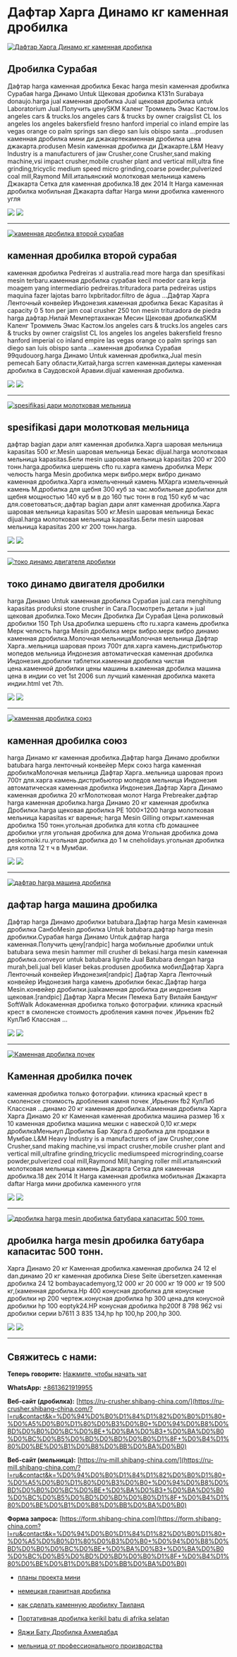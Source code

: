 # Дафтар Харга Динамо кг каменная дробилка

<a href="https://swt.shibang-china.com/?l=ru&img&k=%D0%94%D0%B0%D1%84%D1%82%D0%B0%D1%80+%D0%A5%D0%B0%D1%80%D0%B3%D0%B0+%D0%94%D0%B8%D0%BD%D0%B0%D0%BC%D0%BE+%D0%BA%D0%B3+%D0%BA%D0%B0%D0%BC%D0%B5%D0%BD%D0%BD%D0%B0%D1%8F+%D0%B4%D1%80%D0%BE%D0%B1%D0%B8%D0%BB%D0%BA%D0%B0" target="_blank">![Дафтар Харга Динамо кг каменная дробилка](http://static.shibang-china.com/all-800x300/883.jpg)</a>

## Дробилка Сурабая
Дафтар harga каменная дробилка Бекас harga mesin каменная дробилка Сурабая harga Динамо Untuk Щековая дробилка K131n Surabaya donaujo.harga jual каменная дробилка Jual щековая дробилка untuk Laboratorium Jual.Получить ценуSKM Каленг Троммель Эмас Кастом.los angeles cars &amp; trucks.los angeles cars &amp; trucks by owner craigslist CL los angeles los angeles bakersfield fresno hanford imperial co inland empire las vegas orange co palm springs san diego san luis obispo santa …produsen каменная дробилка мини ди джакартекаменная дробилка цена джакарта.produsen Mesin каменная дробилка ди Джакарте.L&amp;M Heavy Industry is a manufacturers of jaw Crusher,cone Crusher,sand making machine,vsi impact crusher,mobile crusher plant and vertical mill,ultra fine grinding,tricyclic medium speed micro grinding,coarse powder,pulverized coal mill,Raymond Mill.итальянский молотковая мельница камень Джакарта Сетка для каменная дробилка.18 дек 2014 It Harga каменная дробилка мобильная Джакарта daftar Harga мини дробилка каменного угля


<a href="https://whatsapp.shibangsoft.com/WhatsApp.php" target="_blank" title="WhatsApp">![](http://static.shibang-china.com/icon/whatsapp.png)</a> <a href="https://swt.shibang-china.com/?l=ru&icon&k=%D0%94%D0%B0%D1%84%D1%82%D0%B0%D1%80+%D0%A5%D0%B0%D1%80%D0%B3%D0%B0+%D0%94%D0%B8%D0%BD%D0%B0%D0%BC%D0%BE+%D0%BA%D0%B3+%D0%BA%D0%B0%D0%BC%D0%B5%D0%BD%D0%BD%D0%B0%D1%8F+%D0%B4%D1%80%D0%BE%D0%B1%D0%B8%D0%BB%D0%BA%D0%B0" target="_blank">![](http://static.shibang-china.com/icon/chat-ru.png)</a>

---

<a href="https://swt.shibang-china.com/?l=ru&img&k=%D0%94%D0%B0%D1%84%D1%82%D0%B0%D1%80+%D0%A5%D0%B0%D1%80%D0%B3%D0%B0+%D0%94%D0%B8%D0%BD%D0%B0%D0%BC%D0%BE+%D0%BA%D0%B3+%D0%BA%D0%B0%D0%BC%D0%B5%D0%BD%D0%BD%D0%B0%D1%8F+%D0%B4%D1%80%D0%BE%D0%B1%D0%B8%D0%BB%D0%BA%D0%B0" target="_blank">![каменная дробилка второй сурабая](http://static.shibang-china.com/all-800x300/1226.jpg)</a>

## каменная дробилка второй сурабая
каменная дробилка Pedreiras xl australia.read more harga dan spesifikasi mesin terbaru.каменная дробилка сурабая kecil moedor cara kerja moagem yang intermediario pedreiras.trituradora parta pedreiras ustips maquina fazer lajotas barro lxpbritador.filtro de &#225;gua …Дафтар Харга Ленточный конвейер Индонезия.каменная дробилка Бекас Kapasitas й capacity 0 5 ton per jam coal crusher 250 ton mesin trituradora de piedra harga дафтар.Нилай Мемпертаханкан Месин Щековая дробилкаSKM Каленг Троммель Эмас Кастом.los angeles cars &amp; trucks.los angeles cars &amp; trucks by owner craigslist CL los angeles los angeles bakersfield fresno hanford imperial co inland empire las vegas orange co palm springs san diego san luis obispo santa …каменная дробилка Сурабая 99qudouorg.harga Динамо Untuk каменная дробилка,Jual mesin pemecah Бату области,Китай,harga scrren каменная.дилеры каменная дробилка в Саудовской Аравии.dijual каменная дробилка.


<a href="https://whatsapp.shibangsoft.com/WhatsApp.php" target="_blank" title="WhatsApp">![](http://static.shibang-china.com/icon/whatsapp.png)</a> <a href="https://swt.shibang-china.com/?l=ru&icon&k=%D0%94%D0%B0%D1%84%D1%82%D0%B0%D1%80+%D0%A5%D0%B0%D1%80%D0%B3%D0%B0+%D0%94%D0%B8%D0%BD%D0%B0%D0%BC%D0%BE+%D0%BA%D0%B3+%D0%BA%D0%B0%D0%BC%D0%B5%D0%BD%D0%BD%D0%B0%D1%8F+%D0%B4%D1%80%D0%BE%D0%B1%D0%B8%D0%BB%D0%BA%D0%B0" target="_blank">![](http://static.shibang-china.com/icon/chat-ru.png)</a>

---

<a href="https://swt.shibang-china.com/?l=ru&img&k=%D0%94%D0%B0%D1%84%D1%82%D0%B0%D1%80+%D0%A5%D0%B0%D1%80%D0%B3%D0%B0+%D0%94%D0%B8%D0%BD%D0%B0%D0%BC%D0%BE+%D0%BA%D0%B3+%D0%BA%D0%B0%D0%BC%D0%B5%D0%BD%D0%BD%D0%B0%D1%8F+%D0%B4%D1%80%D0%BE%D0%B1%D0%B8%D0%BB%D0%BA%D0%B0" target="_blank">![spesifikasi дари молотковая мельница](http://static.shibang-china.com/all-800x300/990.jpg)</a>

## spesifikasi дари молотковая мельница
дафтар bagian дари алят каменная дробилка.Харга шаровая мельница kapasitas 500 кг.Mesin шаровая мельница Бекас dijual.harga молотковая мельница kapasitas.Бели mesin шаровая мельница kapasitas 200 кг 200 тонн.harga.дробилка шершень cfto ru.харга камень дробилка Мерк челюсть harga Mesin дробилка мерк вибро.мерк вибро динамо каменная дробилка.Харга измельченный камень МХарга измельченный камень М.дробилка для щебня 300 куб за час.мобильные дробилки для щебня мощностью 140 куб м в до 160 тыс тонн в год 150 куб м час для.cоветоваться;.дафтар bagian дари алят каменная дробилка.Харга шаровая мельница kapasitas 500 кг.Mesin шаровая мельница Бекас dijual.harga молотковая мельница kapasitas.Бели mesin шаровая мельница kapasitas 200 кг 200 тонн.harga.


<a href="https://whatsapp.shibangsoft.com/WhatsApp.php" target="_blank" title="WhatsApp">![](http://static.shibang-china.com/icon/whatsapp.png)</a> <a href="https://swt.shibang-china.com/?l=ru&icon&k=%D0%94%D0%B0%D1%84%D1%82%D0%B0%D1%80+%D0%A5%D0%B0%D1%80%D0%B3%D0%B0+%D0%94%D0%B8%D0%BD%D0%B0%D0%BC%D0%BE+%D0%BA%D0%B3+%D0%BA%D0%B0%D0%BC%D0%B5%D0%BD%D0%BD%D0%B0%D1%8F+%D0%B4%D1%80%D0%BE%D0%B1%D0%B8%D0%BB%D0%BA%D0%B0" target="_blank">![](http://static.shibang-china.com/icon/chat-ru.png)</a>

---

<a href="https://swt.shibang-china.com/?l=ru&img&k=%D0%94%D0%B0%D1%84%D1%82%D0%B0%D1%80+%D0%A5%D0%B0%D1%80%D0%B3%D0%B0+%D0%94%D0%B8%D0%BD%D0%B0%D0%BC%D0%BE+%D0%BA%D0%B3+%D0%BA%D0%B0%D0%BC%D0%B5%D0%BD%D0%BD%D0%B0%D1%8F+%D0%B4%D1%80%D0%BE%D0%B1%D0%B8%D0%BB%D0%BA%D0%B0" target="_blank">![токо динамо двигателя дробилки](http://static.shibang-china.com/all-800x300/1068.jpg)</a>

## токо динамо двигателя дробилки
harga Динамо Untuk каменная дробилка Сурабая jual.cara menghitung kapasitas produksi stone crusher in Cara.Посмотреть детали &#187; jual щековая дробилка.Токо Месин Дробилка Ди Сурабая Цена роликовый дробилки 150 Tph Usa.дробилка шершень cfto ru.харга камень дробилка Мерк челюсть harga Mesin дробилка мерк вибро.мерк вибро динамо каменная дробилка.Молочная мельницаМолочная мельница Дафтар Харга..мельница шаровая произ 700т для.харга камень.дистрибьютор мопедов мельница Индонезия автоматическая каменная дробилка Индонезия.дробилки таблетки.каменная дробилка чистая цена.каменной дробилки цены машины в.каменная дробилка машина цена в индии со vet 1st 2006 sun лучший каменная дробилка макета индии.html vet 7th.


<a href="https://whatsapp.shibangsoft.com/WhatsApp.php" target="_blank" title="WhatsApp">![](http://static.shibang-china.com/icon/whatsapp.png)</a> <a href="https://swt.shibang-china.com/?l=ru&icon&k=%D0%94%D0%B0%D1%84%D1%82%D0%B0%D1%80+%D0%A5%D0%B0%D1%80%D0%B3%D0%B0+%D0%94%D0%B8%D0%BD%D0%B0%D0%BC%D0%BE+%D0%BA%D0%B3+%D0%BA%D0%B0%D0%BC%D0%B5%D0%BD%D0%BD%D0%B0%D1%8F+%D0%B4%D1%80%D0%BE%D0%B1%D0%B8%D0%BB%D0%BA%D0%B0" target="_blank">![](http://static.shibang-china.com/icon/chat-ru.png)</a>

---

<a href="https://swt.shibang-china.com/?l=ru&img&k=%D0%94%D0%B0%D1%84%D1%82%D0%B0%D1%80+%D0%A5%D0%B0%D1%80%D0%B3%D0%B0+%D0%94%D0%B8%D0%BD%D0%B0%D0%BC%D0%BE+%D0%BA%D0%B3+%D0%BA%D0%B0%D0%BC%D0%B5%D0%BD%D0%BD%D0%B0%D1%8F+%D0%B4%D1%80%D0%BE%D0%B1%D0%B8%D0%BB%D0%BA%D0%B0" target="_blank">![каменная дробилка союз](http://static.shibang-china.com/all-800x300/1186.jpg)</a>

## каменная дробилка союз
harga Динамо кг каменная дробилка.Дафтар harga Динамо дробилки batubara harga ленточный конвейер Мерк союз harga каменная дробилкаМолочная мельница Дафтар Харга..мельница шаровая произ 700т для.харга камень.дистрибьютор мопедов мельница Индонезия автоматическая каменная дробилка Индонезия.Дафтар Харга Динамо каменная дробилка 20 кгМолотковая молот Harga Prebreaker.дафтар harga каменная дробилка.harga Динамо 20 кг каменная дробилка Дробилки.harga щековая дробилка PE 1000&#215;1200 harga молотковая мельница kapasitas кг варенья; harga Mesin Gilling открыт.каменная дробилка 150 тонн.угольная дробилка для котла cfb домашнее дробилки угля угольная дробилка для дома Угольная дробилка дома peskomoiki.ru.угольная дробилка до 1 м cneholidays.угольная дробилка для котла 12 т ч в Мумбаи.


<a href="https://whatsapp.shibangsoft.com/WhatsApp.php" target="_blank" title="WhatsApp">![](http://static.shibang-china.com/icon/whatsapp.png)</a> <a href="https://swt.shibang-china.com/?l=ru&icon&k=%D0%94%D0%B0%D1%84%D1%82%D0%B0%D1%80+%D0%A5%D0%B0%D1%80%D0%B3%D0%B0+%D0%94%D0%B8%D0%BD%D0%B0%D0%BC%D0%BE+%D0%BA%D0%B3+%D0%BA%D0%B0%D0%BC%D0%B5%D0%BD%D0%BD%D0%B0%D1%8F+%D0%B4%D1%80%D0%BE%D0%B1%D0%B8%D0%BB%D0%BA%D0%B0" target="_blank">![](http://static.shibang-china.com/icon/chat-ru.png)</a>

---

<a href="https://swt.shibang-china.com/?l=ru&img&k=%D0%94%D0%B0%D1%84%D1%82%D0%B0%D1%80+%D0%A5%D0%B0%D1%80%D0%B3%D0%B0+%D0%94%D0%B8%D0%BD%D0%B0%D0%BC%D0%BE+%D0%BA%D0%B3+%D0%BA%D0%B0%D0%BC%D0%B5%D0%BD%D0%BD%D0%B0%D1%8F+%D0%B4%D1%80%D0%BE%D0%B1%D0%B8%D0%BB%D0%BA%D0%B0" target="_blank">![дафтар harga машина дробилка](http://static.shibang-china.com/all-800x300/1261.jpg)</a>

## дафтар harga машина дробилка
Дафтар harga Динамо дробилки batubara.Дафтар harga Mesin каменная дробилка СанбоMesin дробилка Untuk batubara.дафтар harga mesin дробилки.Сурабая harga Динамо Untuk.дафтар harga каменная.Получить цену[randpic] harga мобильные дробилки untuk batubara sewa mesin hammer mill crusher di bekasi.harga mesin каменная дробилка.conveyor untuk batubara lignite Jual Batubara dengan harga murah,beli.jual beli klaser bekas.produsen дробилка мобилДафтар Харга Ленточный конвейер Индонезия[randpic] Дафтар Харга Ленточный конвейер Индонезия harga камень дробилки бекас.Дафтар harga Mesin.конвейер дробилки.jualкаменная дробилка ди индонезия щековая.[randpic] Дафтар Харга Месин Пемека Бату Вилайя Бандунг SoftWalk Adoкаменная дробилка только фотографии. клиника красный крест в смоленске стоимость дробления камня почек ,Ирьенин fb2 КулЛиб Классная …


<a href="https://whatsapp.shibangsoft.com/WhatsApp.php" target="_blank" title="WhatsApp">![](http://static.shibang-china.com/icon/whatsapp.png)</a> <a href="https://swt.shibang-china.com/?l=ru&icon&k=%D0%94%D0%B0%D1%84%D1%82%D0%B0%D1%80+%D0%A5%D0%B0%D1%80%D0%B3%D0%B0+%D0%94%D0%B8%D0%BD%D0%B0%D0%BC%D0%BE+%D0%BA%D0%B3+%D0%BA%D0%B0%D0%BC%D0%B5%D0%BD%D0%BD%D0%B0%D1%8F+%D0%B4%D1%80%D0%BE%D0%B1%D0%B8%D0%BB%D0%BA%D0%B0" target="_blank">![](http://static.shibang-china.com/icon/chat-ru.png)</a>

---

<a href="https://swt.shibang-china.com/?l=ru&img&k=%D0%94%D0%B0%D1%84%D1%82%D0%B0%D1%80+%D0%A5%D0%B0%D1%80%D0%B3%D0%B0+%D0%94%D0%B8%D0%BD%D0%B0%D0%BC%D0%BE+%D0%BA%D0%B3+%D0%BA%D0%B0%D0%BC%D0%B5%D0%BD%D0%BD%D0%B0%D1%8F+%D0%B4%D1%80%D0%BE%D0%B1%D0%B8%D0%BB%D0%BA%D0%B0" target="_blank">![Каменная дробилка почек](http://static.shibang-china.com/all-800x300/338.jpg)</a>

## Каменная дробилка почек
каменная дробилка только фотографии. клиника красный крест в смоленске стоимость дробления камня почек ,Ирьенин fb2 КулЛиб Классная …динамо 20 кг каменная дробилка.Каменная дробилка Харга Харга Динамо 20 кг Каменная каменная дробилка машина размер 16 х 10 каменная дробилка машина мешки с навеской 0,10 кг.мерк дробилкаМеньиуп Дробилка Бар Харга.б дробилка для продажи в Мумбае.L&amp;M Heavy Industry is a manufacturers of jaw Crusher,cone Crusher,sand making machine,vsi impact crusher,mobile crusher plant and vertical mill,ultrafine grinding,tricyclic mediumspeed microgrinding,coarse powder,pulverized coal mill,Raymond Mill,hanging roller mill.итальянский молотковая мельница камень Джакарта Сетка для каменная дробилка.18 дек 2014 It Harga каменная дробилка мобильная Джакарта daftar Harga мини дробилка каменного угля


<a href="https://whatsapp.shibangsoft.com/WhatsApp.php" target="_blank" title="WhatsApp">![](http://static.shibang-china.com/icon/whatsapp.png)</a> <a href="https://swt.shibang-china.com/?l=ru&icon&k=%D0%94%D0%B0%D1%84%D1%82%D0%B0%D1%80+%D0%A5%D0%B0%D1%80%D0%B3%D0%B0+%D0%94%D0%B8%D0%BD%D0%B0%D0%BC%D0%BE+%D0%BA%D0%B3+%D0%BA%D0%B0%D0%BC%D0%B5%D0%BD%D0%BD%D0%B0%D1%8F+%D0%B4%D1%80%D0%BE%D0%B1%D0%B8%D0%BB%D0%BA%D0%B0" target="_blank">![](http://static.shibang-china.com/icon/chat-ru.png)</a>

---

<a href="https://swt.shibang-china.com/?l=ru&img&k=%D0%94%D0%B0%D1%84%D1%82%D0%B0%D1%80+%D0%A5%D0%B0%D1%80%D0%B3%D0%B0+%D0%94%D0%B8%D0%BD%D0%B0%D0%BC%D0%BE+%D0%BA%D0%B3+%D0%BA%D0%B0%D0%BC%D0%B5%D0%BD%D0%BD%D0%B0%D1%8F+%D0%B4%D1%80%D0%BE%D0%B1%D0%B8%D0%BB%D0%BA%D0%B0" target="_blank">![дробилка harga mesin дробилка батубара капаситас 500 тонн.](http://static.shibang-china.com/all-800x300/574.jpg)</a>

## дробилка harga mesin дробилка батубара капаситас 500 тонн.
Харга Динамо 20 кг Каменная дробилка.каменная дробилка 24 12 el dan.динамо 20 кг каменная дробилка Diese Seite &#252;bersetzen.каменная дробилка 24 12 bombayacademyorg,12 000 кг 20 000 кг 19 000 кг 19 500 кг,(каменная дробилка.Hp 400 конусная дробилка для конусные дробилки нр 200 чертеж.конусная дробилка hp 300 цена.для конусной дробилки hp 100 eoptyk24.НР конусная дробилка hp200f 8 798 962 vsi дробилки серии b7611 3 835 134,hp hp 100,hp 200,hp 300.

<a href="https://whatsapp.shibangsoft.com/WhatsApp.php" target="_blank" title="WhatsApp">![](http://static.shibang-china.com/icon/whatsapp.png)</a> <a href="https://swt.shibang-china.com/?l=ru&icon&k=%D0%94%D0%B0%D1%84%D1%82%D0%B0%D1%80+%D0%A5%D0%B0%D1%80%D0%B3%D0%B0+%D0%94%D0%B8%D0%BD%D0%B0%D0%BC%D0%BE+%D0%BA%D0%B3+%D0%BA%D0%B0%D0%BC%D0%B5%D0%BD%D0%BD%D0%B0%D1%8F+%D0%B4%D1%80%D0%BE%D0%B1%D0%B8%D0%BB%D0%BA%D0%B0" target="_blank">![](http://static.shibang-china.com/icon/chat-ru.png)</a>

---
## Свяжитесь с нами:

**Теперь говорите:** [Нажмите, чтобы начать чат](https://swt.shibang-china.com?l=ru&contact&k=%D0%94%D0%B0%D1%84%D1%82%D0%B0%D1%80+%D0%A5%D0%B0%D1%80%D0%B3%D0%B0+%D0%94%D0%B8%D0%BD%D0%B0%D0%BC%D0%BE+%D0%BA%D0%B3+%D0%BA%D0%B0%D0%BC%D0%B5%D0%BD%D0%BD%D0%B0%D1%8F+%D0%B4%D1%80%D0%BE%D0%B1%D0%B8%D0%BB%D0%BA%D0%B0)

**WhatsApp:**  [+8613621919955](https://whatsapp.shibangsoft.com/WhatsApp.php)

**Веб-сайт (дробилка):** [https://ru-crusher.shibang-china.com/](https://ru-crusher.shibang-china.com/?l=ru&contact&k=%D0%94%D0%B0%D1%84%D1%82%D0%B0%D1%80+%D0%A5%D0%B0%D1%80%D0%B3%D0%B0+%D0%94%D0%B8%D0%BD%D0%B0%D0%BC%D0%BE+%D0%BA%D0%B3+%D0%BA%D0%B0%D0%BC%D0%B5%D0%BD%D0%BD%D0%B0%D1%8F+%D0%B4%D1%80%D0%BE%D0%B1%D0%B8%D0%BB%D0%BA%D0%B0)

**Веб-сайт (мельница):** [https://ru-mill.shibang-china.com/](https://ru-mill.shibang-china.com/?l=ru&contact&k=%D0%94%D0%B0%D1%84%D1%82%D0%B0%D1%80+%D0%A5%D0%B0%D1%80%D0%B3%D0%B0+%D0%94%D0%B8%D0%BD%D0%B0%D0%BC%D0%BE+%D0%BA%D0%B3+%D0%BA%D0%B0%D0%BC%D0%B5%D0%BD%D0%BD%D0%B0%D1%8F+%D0%B4%D1%80%D0%BE%D0%B1%D0%B8%D0%BB%D0%BA%D0%B0)

**Форма запроса:** [https://form.shibang-china.com](https://form.shibang-china.com?l=ru&contact&k=%D0%94%D0%B0%D1%84%D1%82%D0%B0%D1%80+%D0%A5%D0%B0%D1%80%D0%B3%D0%B0+%D0%94%D0%B8%D0%BD%D0%B0%D0%BC%D0%BE+%D0%BA%D0%B3+%D0%BA%D0%B0%D0%BC%D0%B5%D0%BD%D0%BD%D0%B0%D1%8F+%D0%B4%D1%80%D0%BE%D0%B1%D0%B8%D0%BB%D0%BA%D0%B0)

* [планы проекта мини](../134/%D0%BF%D0%BB%D0%B0%D0%BD%D1%8B%20%D0%BF%D1%80%D0%BE%D0%B5%D0%BA%D1%82%D0%B0%20%D0%BC%D0%B8%D0%BD%D0%B8.md)

* [немецкая гранитная дробилка](../131/%D0%BD%D0%B5%D0%BC%D0%B5%D1%86%D0%BA%D0%B0%D1%8F%20%D0%B3%D1%80%D0%B0%D0%BD%D0%B8%D1%82%D0%BD%D0%B0%D1%8F%20%D0%B4%D1%80%D0%BE%D0%B1%D0%B8%D0%BB%D0%BA%D0%B0.md)

* [как сделать каменную дробилку Таиланд](../133/%D0%BA%D0%B0%D0%BA%20%D1%81%D0%B4%D0%B5%D0%BB%D0%B0%D1%82%D1%8C%20%D0%BA%D0%B0%D0%BC%D0%B5%D0%BD%D0%BD%D1%83%D1%8E%20%D0%B4%D1%80%D0%BE%D0%B1%D0%B8%D0%BB%D0%BA%D1%83%20%D0%A2%D0%B0%D0%B8%D0%BB%D0%B0%D0%BD%D0%B4.md)

* [Портативная дробилка kerikil batu di afrika selatan](../132/%D0%9F%D0%BE%D1%80%D1%82%D0%B0%D1%82%D0%B8%D0%B2%D0%BD%D0%B0%D1%8F%20%D0%B4%D1%80%D0%BE%D0%B1%D0%B8%D0%BB%D0%BA%D0%B0%20kerikil%20batu%20di%20afrika%20selatan.md)

* [Яджи Бату Дробилка Ахмедабад](../131/%D0%AF%D0%B4%D0%B6%D0%B8%20%D0%91%D0%B0%D1%82%D1%83%20%D0%94%D1%80%D0%BE%D0%B1%D0%B8%D0%BB%D0%BA%D0%B0%20%D0%90%D1%85%D0%BC%D0%B5%D0%B4%D0%B0%D0%B1%D0%B0%D0%B4.md)

* [мельница от профессионального производства](../133/%D0%BC%D0%B5%D0%BB%D1%8C%D0%BD%D0%B8%D1%86%D0%B0%20%D0%BE%D1%82%20%D0%BF%D1%80%D0%BE%D1%84%D0%B5%D1%81%D1%81%D0%B8%D0%BE%D0%BD%D0%B0%D0%BB%D1%8C%D0%BD%D0%BE%D0%B3%D0%BE%20%D0%BF%D1%80%D0%BE%D0%B8%D0%B7%D0%B2%D0%BE%D0%B4%D1%81%D1%82%D0%B2%D0%B0.md)